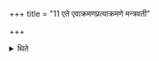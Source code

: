 +++
title = "11 एते एवाक्रमणप्रत्याक्रमणे मन्त्रवती"

+++

<details><summary>थिते</summary>

11. In the same way the stepping towards and stepping backwards accompanied by a formula take place (everywhere).
</details>
